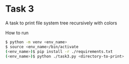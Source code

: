 Task 3
======

A task to print file system tree recursively with colors

How to run
```bash
$ python -m venv <env_name>
$ source <env_name>/bin/activate
(<env_name>)$ pip install -r ./requirements.txt
(<env_name>)$ python ./task3.py <directory-to-print>
```
